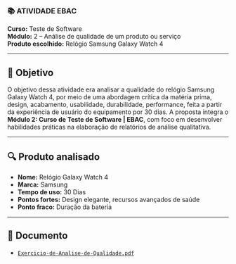 ### 📚 ATIVIDADE EBAC  
**Curso:** Teste de Software  
**Módulo:** 2 – Análise de qualidade de um produto ou serviço  
**Produto escolhido:** Relógio Samsung Galaxy Watch 4

---

## 🎯 Objetivo

O objetivo dessa atividade era analisar a qualidade do relógio Samsung Galaxy Watch 4, por meio de uma abordagem crítica da matéria prima, design, acabamento, usabilidade, durabilidade, performance, feita a partir da experiência de usuário do equipamento por 30 dias.
A proposta integra o **Módulo 2: Curso de Teste de Software | EBAC**, com foco em desenvolver habilidades práticas na elaboração de relatórios de análise qualitativa.

---

## 🔍 Produto analisado

- **Nome:** Relógio Galaxy Watch 4 
- **Marca:** Samsung  
- **Tempo de uso:** 30 Dias  
- **Pontos fortes:** Design elegante, recursos avançados de saúde  
- **Ponto fraco:** Duração da bateria

---

  ## 📎 Documento

- [`Exercicio-de-Analise-de-Qualidade.pdf`](./Exercicio-de-Analise-de-Qualidade.pdf)



